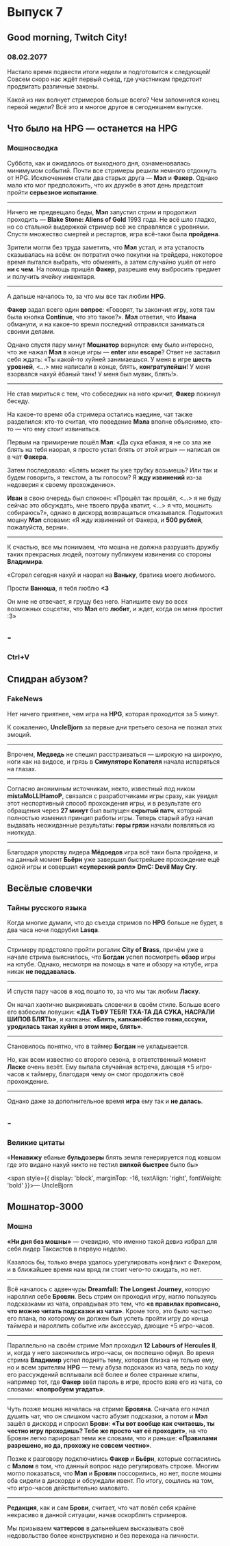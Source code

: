 # Выпуск 7

<!--
  date: 08.02.2021
  map: /images/07/map.png
  statistics:
  - name: browjey
    time: '30:00'
    level: '3'
    points: '10'
    partner: Клоун Клёпа, Тайлер
  - name: unclebjorn
    time: '30:00'
    level: '3'
    points: '2'
    partner: Лея Зонтикова
  - name: mistafaker
    time: '29:17'
    level: '4'
    points: '24'
    partner: Настоятель Жук
  - name: lasqa
    time: '35:00'
    level: '3'
    points: '6'
    partner: Юрий Александрович
  - name: melharucos
    time: '30:00'
    level: '6'
    points: '19'
    partner: Вилса-3000
  - name: segall
    time: '30:00'
    level: '4'
    points: '1'
    partner: Отсутствует
-->

## Good morning, Twitch City!

### 08.02.2077

<!--
  variant: neon
-->

Настало время подвести итоги недели и подготовится к следующей!
Совсем скоро нас ждёт первый съезд, где участникам предстоит продвигать различные законы.

Какой из них волнует стримеров больше всего? Чем запомнился конец первой недели? Всё это и многое другое в сегодняшнем выпуске.

## Что было на HPG — останется на HPG

### Мошносводка

<!--
  color: blue
  image: /images/07/chto-bilo-na-hpg.jpg
  imageHeight: 440
-->

Суббота, как и ожидалось от выходного дня, ознаменовалась минимумом событий. Почти все стримеры решили немного отдохнуть от HPG. Исключением стали два старых друга — **Мэл** и **Факер**. Однако мало кто мог предположить, что их дружбе в этот день предстоит пройти **серьезное испытание**.

---

Ничего не предвещало беды, **Мэл** запустил стрим и продолжил проходить — **Blake Stone: Aliens of Gold** 1993 года. He всё шло гладко, но со стальной выдержкой стример всё же справлялся с уровнями. Спустя множество смертей и рестартов, игра всё-таки была **пройдена**.

Зрители могли без труда заметить, что **Мэл** устал, и эта усталость сказывалась на всём: он потратил очко покупки на трейдера, некоторое время пытался выбрать, что обменять, а затем случайно ушёл от него **ни с чем**. На помощь пришёл **Факер**, разрешив ему выбросить предмет и получить ячейку инвентаря.

---

А дальше началось то, за что мы все так любим **HPG**.

**Факер** задал всего один **вопрос**: «Говорят, ты закончил игру, хотя там была кнопка **Continue**, что это такое?». **Мэл** ответил, что **Ивана** обманули, и на какое-то время последний отправился заниматься своими делами.

Однако спустя пару минут **Мошнатор** вернулся: ему было интересно, что же нажал **Мэл** в конце игры — **enter** или **escape**? Ответ не заставил себя ждать: «Ты какой-то хуйней занимаешься. У меня в игре **шесть уровней**, <...> мне написали в конце, блять, **конгратулейшн**! У меня взорвался нахуй ёбаный танк! У меня был мувик, блять!».

---

Не став мириться с тем, что собеседник на него кричит, **Факер** покинул беседу.

На какое-то время оба стримера остались наедине, чат также разделился: кто-то считал, что поведение **Мэла** вполне объяснимо, кто-то — что ему стоит извиниться.

Первым на примирение пошёл **Мэл**: «Да сука ебаная, я не со зла же блять на тебя наорал, я просто устал блять от этой игры» — написал он в чат **Факера**.

Затем последовало: «Блять может ты уже трубку возьмешь? Или так и будем говорить, я текстом, а ты голосом? Я **жду извинений** из-за недоверия к своему прохождению».

**Иван** в свою очередь был спокоен: «Прошёл так прошёл, <...> я не буду сейчас это обсуждать, мне твоего пруфа хватит, <...> я что, мошнить собираюсь?», однако в дискорд возвращаться отказывался. Подытожил мошну **Мэл** словами: «Я жду извинений от Факера, и **500 рублей**, пожалуйста, верни».

---

К счастью, все мы понимаем, что мошна не должна разрушать дружбу таких прекрасных людей, поэтому публикуем извинения со стороны **Владимира**.

«Сгорел сегодня нахуй и наорал на **Ваньку**, братика моего любимого.

Прости **Ванюша**, я тебя люблю **<3**

Он мне не отвечает, я грущу без него. Напишите ему во всех возможных соцсетях, что **Мэл** его **любит**, и ждет, когда он меня простит :3»

## -

### Ctrl+V

<!--
  color: red
  image: /images/07/pasta.png
  imageHeight: 152
-->

## Спидран абузом?

### FakeNews

<!--
  color: white
  image: /images/07/speedrun-abuzom.jpg
  imageHeight: 298
-->

Нет ничего приятнее, чем игра на **HPG**, которая проходится за 5 минут.

К сожалению, **UncleBjorn** за первые дни третьего сезона не познал этих эмоций.

---

Впрочем, **Медведь** не спешил расстраиваться — широкую на широкую, ноги как на видосе, и грязь в **Симуляторе Копателя** начала испаряться на глазах.

---

Согласно анонимным источникам, некто, известный под ником **mistaMoLLIHamoP**, связался с разработчиками игры сразу, как увидел этот неспортивный способ прохождения игры, и в результате его обращения через **27 минут** был выпущен **скрытый патч**, который полностью изменил принцип работы игры. Теперь старый абуз начал выдавать неожиданные результаты: **горы грязи** начали появляться из ниоткуда.

---

Благодаря упорству лидера **Мёдоедов** игра всё таки была пройдена, и на данный момент **Бьёрн** уже завершил быстрейшее прохождение ещё одной игры и совершил **«суперский ролл»** **DmC: Devil May Cry**.

## Весёлые словечки

### Тайны русского языка

<!--
  color: yellow
  image: /images/07/veselye-slovechki.jpg
  imageHeight: 242
-->

Когда многие думали, что до съезда стримов по **HPG** больше не будет, в два часа ночи подрубил **Lasqa**.

---

Стримеру предстояло пройти рогалик **City of Brass**, причём уже в начале стрима выяснилось, что **Богдан** успел посмотреть **обзор** игры на ютубе. Однако, несмотря на помощь в чате и обзору на ютубе, игра никак **не поддавалась**.

---

И спустя пару часов в ход пошло то, за что мы так любим **Ласку**.

Он начал хаотично выкрикивать словечки в своём стиле. Больше всего его взбесили ловушки: **«ДА ТЬФУ ТЕБЯ! ТХА-ТА ДА СУКА, НАСРАЛИ ШИПОВ БЛЯТЬ»**, и капканы: **«Блять, капканоёбство говна,сссуки, уродилась такая хуйня в этом мире, блять»**.

---

Становилось понятно, что в таймер **Богдан** не укладывается.

Но, как всем известно со второго сезона, в ответственный момент **Ласке** очень везёт. Ему выпала случайная встреча, дающая +5 игро-часов к таймеру, благодаря чему он смог продолжить своё прохождение.

---

Однако даже за дополнительное время **игра** ему так и **не далась**.

## -

### Великие цитаты

<!--
  color: red
-->

«**Ненавижу** ебаные **бульдозеры** блять земля генерируется под ковшом где это видано нахуй никто не тестил **вилкой быстрее** было бы»

<span style={{ display: 'block', marginTop: -16, textAlign: 'right', fontWeight: 'bold' }}>— UncleBjorn</span>

## Мошнатор-3000

### Мошна

<!--
  color: yellow
  image: /images/07/moshnator-3000.jpg
  imageHeight: 299
-->

**«Ни дня без мошны»** — очевидно, что именно такой девиз избрал для себя лидер Таксистов в первую неделю.

Казалось бы, только вчера удалось урегулировать конфликт с Факером, и в ближайшее время нам вряд ли стоит чего-то ожидать, но нет.

---

Всё началось с адвенчуры **Dreamfall: The Longest Journey**, которую нароллил себе **Бровян**. Весь стрим он проходил игру, нагло пользуясь подсказками из чата, оправдывая это тем, что **«в правилах прописано, что можно читать подсказки из чата»**. Кроме того, это было частью его плана, по которому он должен был успеть пройти игру до конца таймера и нароллить событие или аксессуар, дающие +5 игро-часов.

---

Параллельно на своём стриме Мэл проходил **12 Labours of Hercules II**, и, когда у него закончились игро-часы, он поспешно офнул. Во время стрима **Владимир** успел поднять тему, которая близка не только ему, но и всем зрителям **HPG** — тему абуза подсказок из чата, ведь по ходу его рассуждений всплывали всё более и более странные клипы, например тот, где **Факер** ввёл пароль в игре, просто взяв его из чата, со словами: **«попробуем угадать»**.

---

Чуть позже мошна началась на стриме **Бровяна**. Сначала его начал душить чат, что он слишком часто абузит подсказки, а потом и **Мэл** зашёл в дискорд и спросил **Брови**: **«Ты вот вообще как считаешь, ты честно игру проходишь? Тебе же просто чат её проходит»**, на что Бровян легко парировал теми же словами, что и раньше: **«Правилами разрешено, но да, прохожу не совсем честно»**.

Позже к разговору подключились **Факер** и **Бьёрн**, которые согласились с **Мэлом** в том, что данный вопрос надо регулировать строже. Многим могло показаться, что **Мэл** и **Бровян** поссорились, но нет, после мошны оба сидели в дискорде и обсуждали ивент.
По итогу, сошлись на том, что игро-часов действительно маловато.

---

**Редакция**, как и сам **Брови**, считает, что чат повёл себя крайне некрасиво в данной ситуации, начав оскорблять стримеров.

Мы призываем **чаттерсов** в дальнейшем высказывать своё недовольство более конструктивно и без перехода на личности.
